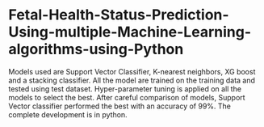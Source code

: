 # Fetal-Health-Status-Prediction-Using-multiple-Machine-Learning-algorithms-using-Python
Models used are Support Vector Classifier, K-nearest neighbors, XG boost and a stacking classifier. All the model are trained on the training data and tested using test dataset. Hyper-parameter tuning is applied on all the models to select the best. After careful comparison of models, Support Vector classifier performed the best with an accuracy of 99%. The complete development is in python.
